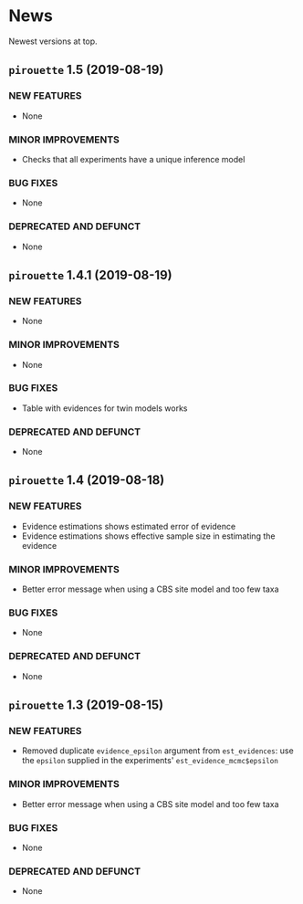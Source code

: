 # News

Newest versions at top.

## `pirouette` 1.5 (2019-08-19)

### NEW FEATURES

 * None

### MINOR IMPROVEMENTS

 * Checks that all experiments have a unique inference model

### BUG FIXES

 * None

### DEPRECATED AND DEFUNCT

 * None

## `pirouette` 1.4.1 (2019-08-19)

### NEW FEATURES

 * None

### MINOR IMPROVEMENTS

 * None

### BUG FIXES

 * Table with evidences for twin models works

### DEPRECATED AND DEFUNCT

 * None

## `pirouette` 1.4 (2019-08-18)

### NEW FEATURES

 * Evidence estimations shows estimated error of evidence
 * Evidence estimations shows effective sample size in estimating the evidence

### MINOR IMPROVEMENTS

 * Better error message when using a CBS site model and too few taxa

### BUG FIXES

 * None

### DEPRECATED AND DEFUNCT

 * None

## `pirouette` 1.3 (2019-08-15)

### NEW FEATURES

 * Removed duplicate `evidence_epsilon` argument from `est_evidences`:
   use the `epsilon` supplied in the experiments' `est_evidence_mcmc$epsilon`

### MINOR IMPROVEMENTS

 * Better error message when using a CBS site model and too few taxa

### BUG FIXES

 * None

### DEPRECATED AND DEFUNCT

 * None
